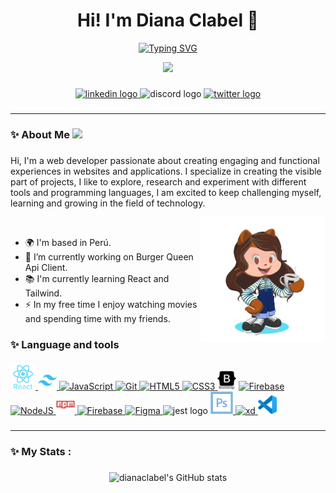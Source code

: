<div align="center">
  
# Hi! I'm Diana Clabel 👋
[![Typing SVG](https://readme-typing-svg.demolab.com?font=Raleway&pause=1000&color=e47100&width=435&lines=Front+End+Developer+in+process+%F0%9F%91%A9%E2%80%8D%F0%9F%92%BB;I+like+to+learn+everything+about+technology++%F0%9F%92%9B)](https://git.io/typing-svg)


</div>

<div align="center">
  <img height="150" src="https://media4.giphy.com/media/rsUGLKwgSvSxmq1VrZ/giphy.gif?cid=ecf05e478nacp05rmcmpx9szmk171efk9kmyha10nrtoe4ac&ep=v1_gifs_related&rid=giphy.gif&ct=s"  />
</div>

###

<div align="center">
  <a href="https://www.linkedin.com/in/dianaclabel/">
    <img src="https://img.shields.io/static/v1?message=LinkedIn&logo=linkedin&label=&color=0077B5&logoColor=white&labelColor=&style=for-the-badge" height="25" alt="linkedin logo"   />
  </a>
    <img src="https://img.shields.io/static/v1?message=discord&logo=discord&label=&color=586AF7&logoColor=white&labelColor=&style=for-the-badge" height="25" alt="discord logo"  />
     
  <a href="https://twitter.com/dianaclabel08">
    <img src="https://img.shields.io/static/v1?message=Twitter&logo=twitter&label=&color=1DA1F2&logoColor=white&labelColor=&style=for-the-badge" height="25" alt="twitter logo"  />
    </a>
</div>

###
---
<h3 align="left">✨ About Me <img src="https://media.giphy.com/media/mGcNjsfWAjY5AEZNw6/giphy.gif" width="50"></h3>


###

<p align="left">Hi, I'm a web developer passionate about creating engaging and functional experiences in websites and applications. I specialize in creating the visible part of projects, I like to explore, research and experiment with different tools and programming languages, I am excited to keep challenging myself, learning and growing in the field of technology.</p>

<!--<img align="right" width="270px" src="https://media3.giphy.com/media/hiJ9ypGI5tIKdwKoK2/giphy.gif?cid=ecf05e471kojqky8dtjychodonua10y2yev7kqqyvmgzielb&ep=v1_gifs_related&rid=giphy.gif&ct=s"/>-->
<img align="right" width="200px" heigth="300px" src="https://github.com/dianaclabel/dianaclabel/blob/f5dbac71933ad9425dbfd3661cdf3d8d263a3995/octocat-1690175956444.png">

</br>

* 🌍 I'm based in Perú.
*  🔭 I’m currently working on Burger Queen Api Client.
* 📚 I'm currently learning React and Tailwind. 
* ⚡ In my free time I enjoy watching movies and spending time with my friends.


###
<h3 align="left">✨ Language and tools</h3>

###

<div align="left">

  <a href="https://es.react.dev/" target="_blank" rel="noreferrer"> 
    <img src="https://raw.githubusercontent.com/devicons/devicon/master/icons/react/react-original-wordmark.svg" alt="react" width="40" height="40"/>
  </a>
  <a href="https://tailwindcss.com/docs/installation" target="_blank" rel="noreferrer">
    <img src="https://github.com/devicons/devicon/blob/master/icons/tailwindcss/tailwindcss-plain.svg" alt="tailwindcss" height='30'/>
  </a>
  <a href="https://developer.mozilla.org/en-US/docs/Web/JavaScript" target="_blank" rel="noreferrer">
    <img src="https://raw.githubusercontent.com/danielcranney/readme-generator/main/public/icons/skills/javascript-colored.svg" width="36" height="36" alt="JavaScript" />
  </a>
  <a href="https://git-scm.com/" target="_blank" rel="noreferrer">
    <img src="https://raw.githubusercontent.com/danielcranney/readme-generator/main/public/icons/skills/git-colored.svg" width="36" height="36" alt="Git" />
  </a>
  <a href="https://developer.mozilla.org/en-US/docs/Glossary/HTML5" target="_blank" rel="noreferrer">
    <img src="https://raw.githubusercontent.com/danielcranney/readme-generator/main/public/icons/skills/html5-colored.svg" width="36" height="36" alt="HTML5" />
  </a>
  <a href="https://www.w3.org/TR/CSS/#css" target="_blank" rel="noreferrer">
    <img src="https://raw.githubusercontent.com/danielcranney/readme-generator/main/public/icons/skills/css3-colored.svg" width="36" height="36" alt="CSS3" />
  </a>
  <img src="https://github.com/devicons/devicon/blob/master/icons/bootstrap/bootstrap-plain-wordmark.svg" alt="bootstrap" height='30'/>
  <a href="https://firebase.google.com/" target="_blank" rel="noreferrer">
    <img src="https://raw.githubusercontent.com/danielcranney/readme-generator/main/public/icons/skills/firebase-colored.svg" width="36" height="36" alt="Firebase" />
  </a>
  <a href="https://nodejs.org/en/" target="_blank" rel="noreferrer">
    <img src="https://raw.githubusercontent.com/danielcranney/readme-generator/main/public/icons/skills/nodejs-colored.svg" width="36" height="36" alt="NodeJS" />
  </a>
  <a href="https://www.npmjs.com/" target="_blank" rel="noreferrer">
   <img src="https://github.com/devicons/devicon/blob/master/icons/npm/npm-original-wordmark.svg" alt="pta" height='30'/>
  </a>
  <a href="https://firebase.google.com/" target="_blank" rel="noreferrer">
    <img src="https://raw.githubusercontent.com/danielcranney/readme-generator/main/public/icons/skills/firebase-colored.svg" width="36" height="36" alt="Firebase" />
  </a>
  <a href="https://www.figma.com/" target="_blank" rel="noreferrer">
    <img src="https://raw.githubusercontent.com/danielcranney/readme-generator/main/public/icons/skills/figma-colored.svg" width="36" height="36" alt="Figma" />
  </a>
    <img src="https://cdn.jsdelivr.net/gh/devicons/devicon/icons/jest/jest-plain.svg" height="36" alt="jest logo"/>
  </a> 
  <a href="https://firebase.google.com/" target="_blank" rel="noreferrer"> 
    <img src="https://raw.githubusercontent.com/devicons/devicon/master/icons/photoshop/photoshop-line.svg" alt="photoshop" width="36" height="36"/>
  </a> 
  <a href="https://reactjs.org/" target="_blank" rel="noreferrer" > 
    <img src="https://cdn.worldvectorlogo.com/logos/adobe-xd.svg" alt="xd" width="36" height="36" /> 
  </a> 
  <a href="https://code.visualstudio.com/" target="_blank" rel="noreferrer" > 
    <img src="https://github.com/devicons/devicon/blob/master/icons/vscode/vscode-original.svg" alt="vsc" height='30'/>
  </a>

</div>

###
---
<h3 align="left">✨ My Stats :</h3>

###

<div align="center">
  
![dianaclabel's GitHub stats](https://github-readme-stats.vercel.app/api?username=dianaclabel&theme=gruvbox&rank_icon=github&show_icons=true&bg_color=141321&text_color=a3f5ef)

</div>

###

